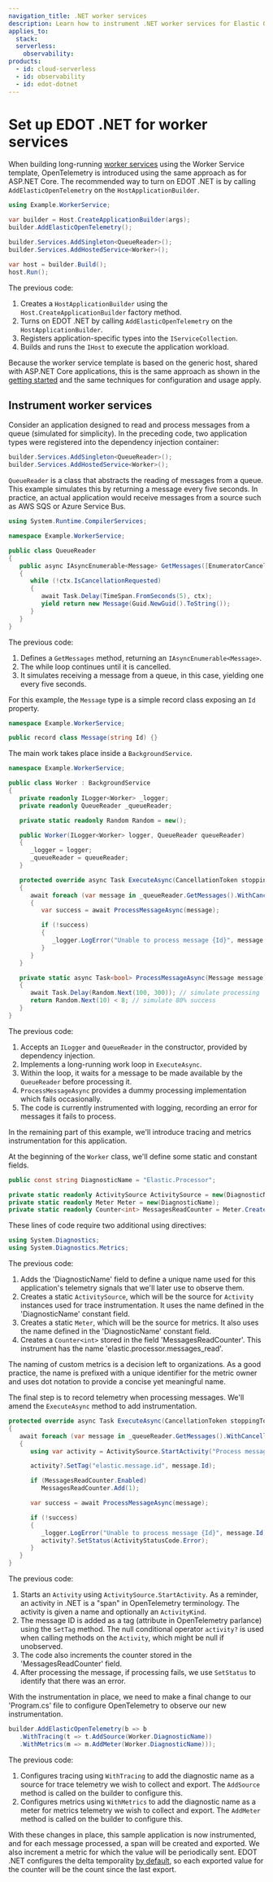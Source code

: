 ```yaml
---
navigation_title: .NET worker services
description: Learn how to instrument .NET worker services for Elastic Observability using the Elastic Distribution of OpenTelemetry .NET.
applies_to:
  stack:
  serverless:
    observability:
products:
  - id: cloud-serverless
  - id: observability
  - id: edot-dotnet
---
```


# Set up EDOT .NET for worker services

When building long-running [worker services](https://learn.microsoft.com/en-us/dotnet/core/extensions/workers) using the Worker Service template, OpenTelemetry is introduced using the same approach as for ASP.NET Core. The recommended way to turn on EDOT .NET is by calling `AddElasticOpenTelemetry` on the `HostApplicationBuilder`.

```csharp
using Example.WorkerService;

var builder = Host.CreateApplicationBuilder(args);
builder.AddElasticOpenTelemetry();

builder.Services.AddSingleton<QueueReader>();
builder.Services.AddHostedService<Worker>();

var host = builder.Build();
host.Run();
```

The previous code:

1. Creates a `HostApplicationBuilder` using the `Host.CreateApplicationBuilder` factory method.
2. Turns on EDOT .NET by calling `AddElasticOpenTelemetry` on the `HostApplicationBuilder`.
3. Registers application-specific types into the `IServiceCollection`.
4. Builds and runs the `IHost` to execute the application workload.

Because the worker service template is based on the generic host, shared with ASP.NET Core applications, this is the same approach as shown in the [getting started](index.md) and the same techniques for configuration and usage apply.

## Instrument worker services

Consider an application designed to read and process messages from a queue (simulated for simplicity). In the preceding code, two application types were registered into the dependency injection container:

```csharp
builder.Services.AddSingleton<QueueReader>();
builder.Services.AddHostedService<Worker>();
```

`QueueReader` is a class that abstracts the reading of messages from a queue. This example simulates this by returning a message every five seconds. In practice, an actual application would receive messages from a source such as AWS SQS or Azure Service Bus.

```csharp
using System.Runtime.CompilerServices;

namespace Example.WorkerService;

public class QueueReader
{
   public async IAsyncEnumerable<Message> GetMessages([EnumeratorCancellation] CancellationToken ctx = default)
   {
      while (!ctx.IsCancellationRequested)
      {
         await Task.Delay(TimeSpan.FromSeconds(5), ctx);
         yield return new Message(Guid.NewGuid().ToString());
      }
   }
}
```

The previous code:

1. Defines a `GetMessages` method, returning an `IAsyncEnumerable<Message>`.
2. The while loop continues until it is cancelled.
3. It simulates receiving a message from a queue, in this case, yielding one every five seconds.

For this example, the `Message` type is a simple record class exposing an `Id` property.

```csharp
namespace Example.WorkerService;

public record class Message(string Id) {}
```

The main work takes place inside a `BackgroundService`.

```csharp
namespace Example.WorkerService;

public class Worker : BackgroundService
{
   private readonly ILogger<Worker> _logger;
   private readonly QueueReader _queueReader;

   private static readonly Random Random = new();

   public Worker(ILogger<Worker> logger, QueueReader queueReader)
   {
      _logger = logger;
      _queueReader = queueReader;
   }

   protected override async Task ExecuteAsync(CancellationToken stoppingToken)
   {
      await foreach (var message in _queueReader.GetMessages().WithCancellation(stoppingToken))
      {
         var success = await ProcessMessageAsync(message);

         if (!success)
         {
            _logger.LogError("Unable to process message {Id}", message.Id);
         }
      }
   }

   private static async Task<bool> ProcessMessageAsync(Message message)
   {
      await Task.Delay(Random.Next(100, 300)); // simulate processing
      return Random.Next(10) < 8; // simulate 80% success
   }
}
```

The previous code:

1. Accepts an `ILogger` and `QueueReader` in the constructor, provided by dependency injection.
2. Implements a long-running work loop in `ExecuteAsync`.
3. Within the loop, it waits for a message to be made available by the `QueueReader` before processing it.
4. `ProcessMessageAsync` provides a dummy processing implementation which fails occasionally.
5. The code is currently instrumented with logging, recording an error for messages it fails to process.

In the remaining part of this example, we'll introduce tracing and metrics instrumentation for this 
application.

At the beginning of the `Worker` class, we'll define some static and constant fields.

```csharp
public const string DiagnosticName = "Elastic.Processor";

private static readonly ActivitySource ActivitySource = new(DiagnosticName);
private static readonly Meter Meter = new(DiagnosticName);
private static readonly Counter<int> MessagesReadCounter = Meter.CreateCounter<int>("elastic.processor.messages_read");
```

These lines of code require two additional using directives:

```csharp
using System.Diagnostics;
using System.Diagnostics.Metrics;
```

The previous code:

1. Adds the 'DiagnosticName' field to define a unique name used for this application's telemetry signals that 
we'll later use to observe them. 
2. Creates a static `ActivitySource`, which will be the source for `Activity` instances used for trace
instrumentation. It uses the name defined in the 'DiagnosticName' constant field.
3. Creates a static `Meter`, which will be the source for metrics. It also uses the name defined in the 
'DiagnosticName' constant field.
4. Creates a `Counter<int>` stored in the field 'MessagesReadCounter'. This instrument has the name 
'elastic.processor.messages_read'. 

The naming of custom metrics is a decision left to organizations. As a good practice, the name is prefixed with a unique identifier for the metric owner and uses dot notation to provide a concise yet meaningful name.

The final step is to record telemetry when processing messages. We'll amend the `ExecuteAsync` method to add instrumentation.

```csharp
protected override async Task ExecuteAsync(CancellationToken stoppingToken)
{
   await foreach (var message in _queueReader.GetMessages().WithCancellation(stoppingToken))
   {
      using var activity = ActivitySource.StartActivity("Process message", ActivityKind.Internal);

      activity?.SetTag("elastic.message.id", message.Id);

      if (MessagesReadCounter.Enabled)
         MessagesReadCounter.Add(1);

      var success = await ProcessMessageAsync(message);

      if (!success)
      {
         _logger.LogError("Unable to process message {Id}", message.Id);
         activity?.SetStatus(ActivityStatusCode.Error);
      }
   }
}
```

The previous code:

1. Starts an `Activity` using `ActivitySource.StartActivity`. As a reminder, an activity in .NET is a "span" in OpenTelemetry terminology. The activity is given a name and optionally an `ActivityKind`.
2. The message ID is added as a tag (attribute in OpenTelemetry parlance) using the `SetTag` method. The null conditional operator `activity?` is used when calling methods on the `Activity`, which might be null if unobserved.
3. The code also increments the counter stored in the 'MessagesReadCounter' field.
4. After processing the message, if processing fails, we use `SetStatus` to identify that there was an error.

With the instrumentation in place, we need to make a final change to our 'Program.cs' file to configure OpenTelemetry to observe our new instrumentation.

```csharp
builder.AddElasticOpenTelemetry(b => b
   .WithTracing(t => t.AddSource(Worker.DiagnosticName))
   .WithMetrics(m => m.AddMeter(Worker.DiagnosticName)));
```

The previous code:

1. Configures tracing using `WithTracing` to add the diagnostic name as a source for trace telemetry we wish to collect and export. The `AddSource` method is called on the builder to configure this.
2. Configures metrics using `WithMetrics` to add the diagnostic name as a meter for metrics telemetry we wish to collect and export. The `AddMeter` method is called on the builder to configure this.

With these changes in place, this sample application is now instrumented, and for each message processed, a span will be created and exported. We also increment a metric for which the value will be periodically sent. EDOT .NET configures the delta temporality [by default](../setup/edot-defaults.md), so each exported value for the counter will be the count since the last export.